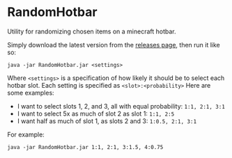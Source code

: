 # RandomHotbar
Utility for randomizing chosen items on a minecraft hotbar.

Simply download the latest version from the [releases page](https://github.com/andrewlalis/RandomHotbar/releases), then run it like so:

```
java -jar RandomHotbar.jar <settings>
```

Where `<settings>` is a specification of how likely it should be to select each hotbar slot. Each setting is specified as `<slot>:<probability>` Here are some examples:
- I want to select slots 1, 2, and 3, all with equal probability: `1:1, 2:1, 3:1`
- I want to select 5x as much of slot 2 as slot 1: `1:1, 2:5`
- I want half as much of slot 1, as slots 2 and 3: `1:0.5, 2:1, 3:1`

For example:
```
java -jar RandomHotbar.jar 1:1, 2:1, 3:1.5, 4:0.75
```
